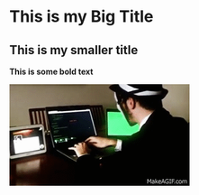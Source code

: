 # This is my Big Title

## This is my smaller title

<b>This is some bold text</b>

<img src="https://github.com/FriendComp/sorts/blob/master/anon.gif?raw=true">
